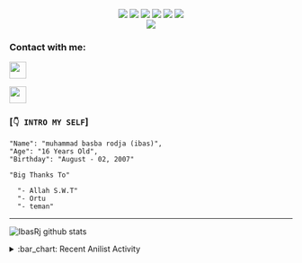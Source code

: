 <p align="center">
  <img src="https://img.shields.io/badge/-JavaScript-black?style=flat-square&logo=javascript" />
  <img src="https://img.shields.io/badge/-Node.js-black?style=flat-square&logo=Node.js" />
  <img src="https://img.shields.io/badge/-HTML5-black?style=flat-square&logo=html5&logoColor=e34f26" />
  <img src="https://img.shields.io/badge/-CSS3-black?style=flat-square&logo=css3&logoColor=1572b6" />
  <img src="https://img.shields.io/badge/-Git-black?style=flat-square&logo=git" />
  <img src="https://img.shields.io/badge/-GitHub-black?style=flat-square&logo=github" /> <br>
  <a href="https://discordapp.com/users/924998950795214898"><img align="center" src="https://discord.c99.nl/widget/theme-1/924998950795214898.png"/></a> 
</p>

<h3 align="left">Contact with me:</h3>
<p align="left"><a href="https://instagram.com/riskixd22" target="blank"><img align="center" src="https://storage.caliph.my.id/img/instagram.svg" height="30" width="30" /></a>
<p align="left"><a href="https://wa.me/6287765436873"><img src="[https://storage.caliph.my.id/img/telegram.png](https://img.shields.io/badge/Whatsapp-%808080.svg?&style=flat-square&logo=Whatsapp&logoColor=white)" height="30" width="30" /></a>


### [`👇 INTRO MY SELF`]
```
"Name": "muhammad basba rodja (ibas)",
"Age": "16 Years Old",
"Birthday": "August - 02, 2007"
   
"Big Thanks To"

  "- Allah S.W.T"
  "- Ortu 
  "- teman" 
```
___
   
 
  
![IbasRj github stats](https://bad-apple-github-readme.vercel.app/api?show_bg=1&username=IbasRj)

<details>
<summary>:bar_chart: Recent Anilist Activity</summary>
  
![Github languages](https://github-readme-stats.vercel.app/api/top-langs/?username=IbasRj&theme=great-gatsby)

![Github Info](https://github-profile-summary-cards.vercel.app/api/cards/profile-details?username=IbasRj&theme=monokai)
  
  
<p align="center">
  <a href="https://github.com/IbasRj"><img src="https://github-profile-trophy.vercel.app/?username=IbasRj&theme=radical&margin-w=20&no-bg=true&no-frame=false" /><a>
</p>
    
    ___

### [` 📫 Contact & Support Me`](https://api.whatsapp.com/send?phone=6281339888334text=Assalamualaikum+Bang) 

    
<p align="center">
<a href="RiskiGaming54@gmail.com" target="_blank"><img src="https://img.shields.io/badge/Gmail-D14836?style=flat-square&logo=gmail&logoColor=white" alt="Gmail"></a>
<a href="https://api.whatsapp.com/send?phone=6281339888334&text=p+,+banh+sv+no+gw:v" target="_blank"><img src="https://img.shields.io/badge/Whatsapp-%808080.svg?&style=flat-square&logo=Whatsapp&logoColor=white" alt="WhatsApp"></a>
</p>

___
